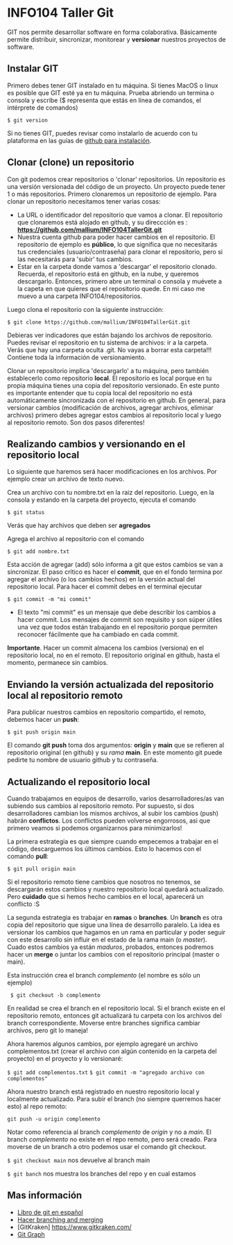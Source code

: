 # INFO104 Taller Git
GIT nos permite desarrollar software en forma colaborativa. Básicamente permite distribuir, sincronizar, monitorear y **versionar** nuestros proyectos de software. 

## Instalar GIT
Primero debes tener GIT instalado en tu máquina. Si tienes MacOS o linux es posible que GIT esté ya en tu máquina. Prueba abriendo un termina o consola y escribe ($ representa que estás en línea de comandos, el intérprete de comandos)

`$ git version`

Si no tienes GIT, puedes revisar como instalarlo de acuerdo con tu plataforma en las guías de [github para instalación](https://github.com/git-guides/install-git).

## Clonar (clone) un repositorio
Con git podemos crear repositorios o 'clonar' repositorios. Un repositorio es una versión versionada del código de un proyecto. Un proyecto puede tener 1 o más repositorios. Primero clonaremos un repositorio de ejemplo. Para clonar un repositorio necesitamos tener varias cosas: 
- La URL o identificador del repositorio que vamos a clonar. El repositorio que clonaremos está alojado en github, y su direccción es : **https://github.com/mallium/INFO104TallerGit.git**
- Nuestra cuenta github para poder hacer cambios en el repositorio. El repositorio de ejemplo es **público**, lo que significa que no necesitarás tus credenciales (usuario/contraseña) para clonar el repositorio, pero si las necesitarás para 'subir' tus cambios.
- Estar en la carpeta donde vamos a 'descargar' el repositorio clonado. Recuerda, el repositorio está en github, en la nube, y queremos descargarlo. Entonces, primero abre un terminal o consola y muévete a la capeta en que quieres que el repositorio quede. En mi caso me muevo a una carpeta INFO104/repositorios. 
 
Luego clona el repositorio con la siguiente instrucción:

`$ git clone https://github.com/mallium/INFO104TallerGit.git`

Debieras ver indicadores que están bajando los archivos de repositorio.
Puedes revisar el repositorio en tu sistema de archivos: ir a la carpeta. Verás que hay una carpeta oculta .git. No vayas a borrar esta carpeta!!! Contiene toda la información de versionamiento.

Clonar un repositorio implica 'descargarlo' a tu máquina, pero también establecerlo como repositorio **local**. El repositorio es local porque en tu propia máquina tienes una copia del repositorio versionado. En este punto es importante entender que tu copia local del repositorio no está automáticamente sincronizada con el repositorio en github. En general, para versionar cambios (modificación de archivos, agregar archivos, eliminar archivos) primero debes agregar estos cambios al repositorio local y luego al repositorio remoto. Son dos pasos diferentes!

## Realizando cambios y versionando en el repositorio local
Lo siguiente que haremos será hacer modificaciones en los archivos. Por ejemplo crear un archivo de texto nuevo. 

Crea un archivo con tu nombre.txt en la raiz del repositorio. Luego, en la consola y estando en la carpeta del proyecto, ejecuta el comando 

`$ git status`

Verás que hay archivos que deben ser **agregados**

Agrega el archivo al repositorio con el comando

`$ git add nombre.txt`

Esta acción de agregar (add) sólo informa a git que estos cambios se van a sincronizar. El paso crítico es hacer el **commit**, que en el fondo termina por agregar el archivo (o los cambios hechos) en la versión actual del repositorio local. Para hacer el commit debes en el terminal ejecutar 

`$ git commit -m "mi commit"`

- El texto "mi commit" es un mensaje que debe describir los cambios a hacer commit. Los mensajes de commit son requisito y son súper útiles una vez que todos están trabajando en el repositorio porque permiten reconocer fácilmente que ha cambiado en cada commit. 

**Importante**. Hacer un commit almacena los cambios (versiona) en el repositorio local, no en el remoto. El repositorio original en github, hasta el momento, permanece sin cambios. 

## Enviando la versión actualizada del repositorio local al repositorio remoto
Para publicar nuestros cambios en repositorio compartido, el remoto, debemos hacer un **push**:

`$ git push origin main`

El comando **git push** toma dos argumentos: **origin** y **main** que se refieren al repositorio original (en github) y su _rama_ **main**.
En este momento git puede pedirte tu nombre de usuario github y tu contraseña. 

## Actualizando el repositorio local
Cuando trabajamos en equipos de desarrollo, varios desarrolladores/as van subiendo sus cambios al repositorio remoto. Por supuesto, si dos desarrolladores cambian los mismos archivos, al subir los cambios (push) habrán **conflictos**. Los conflictos pueden volverse engorrosos, asi que primero veamos si podemos organizarnos para minimizarlos! 

La primera estrategia es que siempre cuando empecemos a trabajar en el código, descarguemos los últimos cambios. Esto lo hacemos con el comando **pull**:

`$ git pull origin main`

Si el repositorio remoto tiene cambios que nosotros no tenemos, se descargarán estos cambios y nuestro repositorio local quedará actualizado. Pero **cuidado** que si hemos hecho cambios en el local, aparecerá un conflicto :S

La segunda estrategia es trabajar en **ramas** o **branches**. Un **branch** es otra copia del repositorio que sigue una línea de desarrollo paralelo. La idea es versionar los cambios que hagamos en un rama en particular y poder seguir con este desarrollo sin influir en el estado de la rama main (o _master_). Cuado estos cambios ya están _maduros_, probados, entonces podremos hacer un **merge** o juntar los cambios con el repositorio principal (master o main). 

Esta instrucción crea el branch _complemento_ (el nombre es sólo un ejemplo)

` $ git checkout -b complemento`

En realidad se crea el branch en el repositorio local. Si el branch existe en el repositorio remoto, entonces git actualizará tu carpeta con los archivos del branch correspondiente. Moverse entre branches significa cambiar archivos, pero git lo maneja! 

Ahora haremos algunos cambios, por ejemplo agregaré un archivo complementos.txt (crear el archivo con algún contenido en la carpeta del proyecto) en el proyecto y lo versionaré:

`$ git add complementos.txt`
`$ git commit -m "agregado archivo con complementos"`

Ahora nuestro branch está registrado en nuestro repositorio local y localmente actualizado. Para subir el branch (no siempre querremos hacer esto) al repo remoto:

`git push -u origin complemento`

Notar como referencia al branch _complemento_ de _origin_ y no a _main_. El branch _complemento_ no existe en el repo remoto, pero será creado. Para moverse de un branch a otro podemos usar el comando git checkout.

`$ git checkout main`  nos devuelve al branch main

`$ git banch`  nos muestra los branches del repo y en cual estamos

## Mas información
- [Libro de git en español](https://git-scm.com/book/es/v2)
- [Hacer branching and merging](https://git-scm.com/book/en/v2/Git-Branching-Basic-Branching-and-Merging)
- [GitKraken] https://www.gitkraken.com/
- [Git Graph](https://marketplace.visualstudio.com/items?itemName=mhutchie.git-graph)